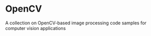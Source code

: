 # OpenCV
A collection on OpenCV-based image processing code samples for computer vision applications 
